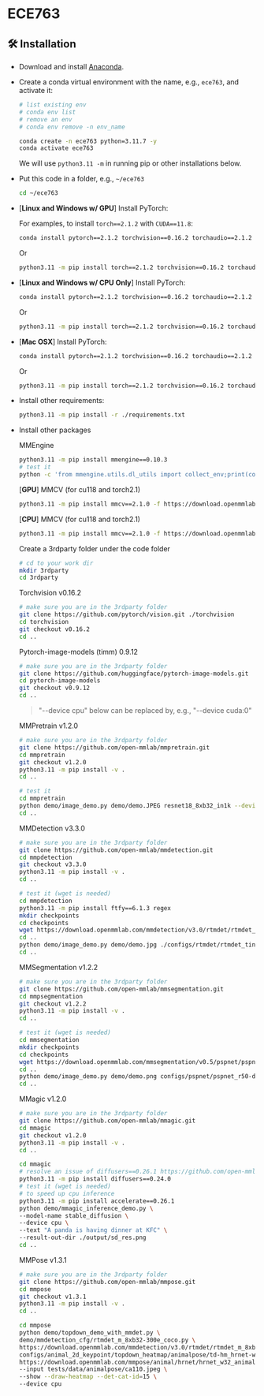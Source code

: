 # ECE763

## 🛠️ Installation

- Download and install [Anaconda](https://www.anaconda.com/download).

- Create a conda virtual environment with the name, e.g., `ece763`, and activate it:

  ```bash
  # list existing env
  # conda env list
  # remove an env
  # conda env remove -n env_name

  conda create -n ece763 python=3.11.7 -y
  conda activate ece763
  ```

  We will use ```python3.11 -m``` in running pip or other installations below.

- Put this code in a folder, e.g., `~/ece763`

    ```bash
    cd ~/ece763
    ```

- [**Linux and Windows w/ GPU**] Install PyTorch:

  For examples, to install `torch==2.1.2` with `CUDA==11.8`:

  ```bash
  conda install pytorch==2.1.2 torchvision==0.16.2 torchaudio==2.1.2 pytorch-cuda=11.8 -c pytorch -c nvidia
  ```

  Or

  ```bash
  python3.11 -m pip install torch==2.1.2 torchvision==0.16.2 torchaudio==2.1.2 --index-url https://download.pytorch.org/whl/cu118
  ```

- [**Linux and Windows w/ CPU Only**] Install PyTorch:

  ```bash
  conda install pytorch==2.1.2 torchvision==0.16.2 torchaudio==2.1.2 cpuonly -c pytorch
  ```

  Or

  ```bash
  python3.11 -m pip install torch==2.1.2 torchvision==0.16.2 torchaudio==2.1.2 --index-url https://download.pytorch.org/whl/cpu
  ```

- [**Mac OSX**] Install PyTorch:

  ```bash
  conda install pytorch==2.1.2 torchvision==0.16.2 torchaudio==2.1.2 -c pytorch
  ```

  Or

  ```bash
  python3.11 -m pip install torch==2.1.2 torchvision==0.16.2 torchaudio==2.1.2
  ```

- Install other requirements:

  ```bash
  python3.11 -m pip install -r ./requirements.txt
  ```

- Install other packages

    MMEngine

    ```bash
    python3.11 -m pip install mmengine==0.10.3
    # test it
    python -c 'from mmengine.utils.dl_utils import collect_env;print(collect_env())'
    ```

    [**GPU**] MMCV (for cu118 and torch2.1)

    ```bash
    python3.11 -m pip install mmcv==2.1.0 -f https://download.openmmlab.com/mmcv/dist/cu118/torch2.1/index.html
    ```

    [**CPU**]  MMCV (for cu118 and torch2.1)

    ```bash
    python3.11 -m pip install mmcv==2.1.0 -f https://download.openmmlab.com/mmcv/dist/cpu/torch2.1/index.html
    ```

    Create a 3rdparty folder under the code folder

    ```bash
    # cd to your work dir
    mkdir 3rdparty
    cd 3rdparty
    ```

  Torchvision v0.16.2

    ```bash
    # make sure you are in the 3rdparty folder 
    git clone https://github.com/pytorch/vision.git ./torchvision
    cd torchvision
    git checkout v0.16.2
    cd ..
    ```

    Pytorch-image-models (timm) 0.9.12

    ```bash
    # make sure you are in the 3rdparty folder
    git clone https://github.com/huggingface/pytorch-image-models.git
    cd pytorch-image-models
    git checkout v0.9.12
    cd ..
    ```

    > "--device cpu" below can be replaced by, e.g., "--device cuda:0"

    MMPretrain v1.2.0

    ```bash
    # make sure you are in the 3rdparty folder
    git clone https://github.com/open-mmlab/mmpretrain.git
    cd mmpretrain
    git checkout v1.2.0
    python3.11 -m pip install -v .
    cd ..
    ```

    ```bash
    # test it
    cd mmpretrain
    python demo/image_demo.py demo/demo.JPEG resnet18_8xb32_in1k --device cpu
    cd ..
    ```

    MMDetection v3.3.0

    ```bash
    # make sure you are in the 3rdparty folder
    git clone https://github.com/open-mmlab/mmdetection.git
    cd mmpdetection
    git checkout v3.3.0
    python3.11 -m pip install -v .
    cd ..
    ```

    ```bash
    # test it (wget is needed)
    cd mmpdetection
    python3.11 -m pip install ftfy==6.1.3 regex
    mkdir checkpoints
    cd checkpoints
    wget https://download.openmmlab.com/mmdetection/v3.0/rtmdet/rtmdet_tiny_8xb32-300e_coco/rtmdet_tiny_8xb32-300e_coco_20220902_112414-78e30dcc.pth
    cd ..
    python demo/image_demo.py demo/demo.jpg ./configs/rtmdet/rtmdet_tiny_8xb32-300e_coco.py --weights ./checkpoints/rtmdet_tiny_8xb32-300e_coco_20220902_112414-78e30dcc.pth --device cpu
    cd ..
    ```

    MMSegmentation v1.2.2

    ```bash
    # make sure you are in the 3rdparty folder
    git clone https://github.com/open-mmlab/mmsegmentation.git
    cd mmpsegmentation
    git checkout v1.2.2
    python3.11 -m pip install -v .
    cd ..
    ```

    ```bash
    # test it (wget is needed)
    cd mmsegmentation
    mkdir checkpoints
    cd checkpoints
    wget https://download.openmmlab.com/mmsegmentation/v0.5/pspnet/pspnet_r50-d8_512x1024_40k_cityscapes/pspnet_r50-d8_512x1024_40k_cityscapes_20200605_003338-2966598c.pth
    cd ..
    python demo/image_demo.py demo/demo.png configs/pspnet/pspnet_r50-d8_4xb2-40k_cityscapes-512x1024.py ./checkpoints/pspnet_r50-d8_512x1024_40k_cityscapes_20200605_003338-2966598c.pth --device cpu --out-file result.jpg
    cd ..
    ```

    MMagic v1.2.0

    ```bash
    # make sure you are in the 3rdparty folder
    git clone https://github.com/open-mmlab/mmagic.git
    cd mmagic
    git checkout v1.2.0
    python3.11 -m pip install -v .
    cd ..
    ```

    ```bash
    cd mmagic
    # resolve an issue of diffusers==0.26.1 https://github.com/open-mmlab/mmagic/issues/2110
    python3.11 -m pip install diffusers==0.24.0
    # test it (wget is needed)
    # to speed up cpu inference
    python3.11 -m pip install accelerate==0.26.1
    python demo/mmagic_inference_demo.py \
    --model-name stable_diffusion \
    --device cpu \
    --text "A panda is having dinner at KFC" \
    --result-out-dir ./output/sd_res.png
    cd ..
    ```

    MMPose v1.3.1

    ```bash
    # make sure you are in the 3rdparty folder
    git clone https://github.com/open-mmlab/mmpose.git
    cd mmpose
    git checkout v1.3.1
    python3.11 -m pip install -v .
    cd ..
    ```

    ```bash
    cd mmpose
    python demo/topdown_demo_with_mmdet.py \
    demo/mmdetection_cfg/rtmdet_m_8xb32-300e_coco.py \
    https://download.openmmlab.com/mmdetection/v3.0/rtmdet/rtmdet_m_8xb32-300e_coco/rtmdet_m_8xb32-300e_coco_20220719_112220-229f527c.pth \
    configs/animal_2d_keypoint/topdown_heatmap/animalpose/td-hm_hrnet-w32_8xb64-210e_animalpose-256x256.py \
    https://download.openmmlab.com/mmpose/animal/hrnet/hrnet_w32_animalpose_256x256-1aa7f075_20210426.pth \
    --input tests/data/animalpose/ca110.jpeg \
    --show --draw-heatmap --det-cat-id=15 \
    --device cpu
    ```
